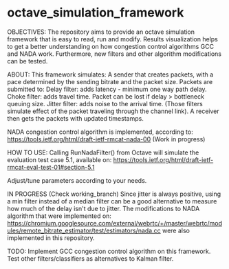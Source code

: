 # octave_simulation_framework

OBJECTIVES:
The repository aims to provide an octave simulation framework that is easy to read, run and modify. Results visualization helps to get a better understanding on how congestion control algorithms GCC and NADA work. Furthermore, new filters and other algorithm modifications can be tested.

ABOUT:
This framework simulates:
A sender that creates packets, with a pace determined by the sending bitrate and the packet size.
Packets are submitted to:
   Delay filter: adds latency - minimum one way path delay.
   Choke filter: adds travel time. Packet can be lost if delay > bottleneck queuing size.
   Jitter filter: adds noise to the arrival time.
   (Those filters simulate effect of the packet traveling through the channel link).
A receiver then gets the packets with updated timestamps.

NADA congestion control algorithm is implemented, according to:
https://tools.ietf.org/html/draft-ietf-rmcat-nada-00
(Work in progress)

HOW TO USE:
Calling RunNadaFilter() from Octave will simulate the evaluation test case 5.1, available on:
https://tools.ietf.org/html/draft-ietf-rmcat-eval-test-01#section-5.1

Adjust/tune parameters according to your needs.

IN PROGRESS (Check working_branch)
Since jitter is always positive, using a min filter instead of a median filter can be a good alternative to measure how much of the delay isn't due to jitter.
The modifications to NADA algorithm that were implemented on:
https://chromium.googlesource.com/external/webrtc/+/master/webrtc/modules/remote_bitrate_estimator/test/estimators/nada.cc
were also implemented in this repository. 

TODO:
Implement GCC congestion control algorithm on this framework.
Test other filters/classifiers as alternatives to Kalman filter.
